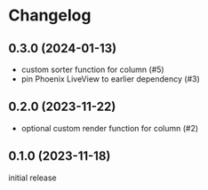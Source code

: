 # Changelog

## 0.3.0 (2024-01-13)

* custom sorter function for column (#5)
* pin Phoenix LiveView to earlier dependency (#3)

## 0.2.0 (2023-11-22)

* optional custom render function for column (#2)

## 0.1.0 (2023-11-18)

initial release
